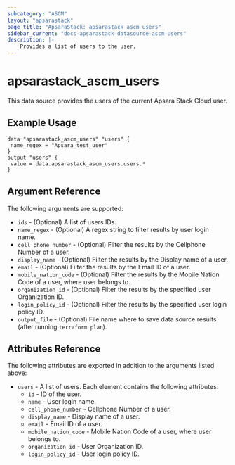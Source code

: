 ```yaml
---
subcategory: "ASCM"
layout: "apsarastack"
page_title: "ApsaraStack: apsarastack_ascm_users"
sidebar_current: "docs-apsarastack-datasource-ascm-users"
description: |-
    Provides a list of users to the user.
---
```


# apsarastack\_ascm_users

This data source provides the users of the current Apsara Stack Cloud user.

## Example Usage

```
data "apsarastack_ascm_users" "users" {
 name_regex = "Apsara_test_user"
}
output "users" {
 value = data.apsarastack_ascm_users.users.*
}
```

## Argument Reference

The following arguments are supported:

* `ids` - (Optional) A list of users IDs.
* `name_regex` - (Optional) A regex string to filter results by user login name.
* `cell_phone_number` - (Optional) Filter the results by the Cellphone Number of a user.
* `display_name` - (Optional) Filter the results by the Display name of a user.
* `email` - (Optional) Filter the results by the Email ID of a user.
* `mobile_nation_code` - (Optional) Filter the results by the Mobile Nation Code of a user, where user belongs to.
* `organization_id` - (Optional) Filter the results by the specified user Organization ID.
* `login_policy_id` - (Optional) Filter the results by the specified user login policy ID.
* `output_file` - (Optional) File name where to save data source results (after running `terraform plan`).

## Attributes Reference

The following attributes are exported in addition to the arguments listed above:

* `users` - A list of users. Each element contains the following attributes:
    * `id` - ID of the user.
    * `name` - User login name.
    * `cell_phone_number` - Cellphone Number of a user.
    * `display_name` - Display name of a user.
    * `email` - Email ID of a user.
    * `mobile_nation_code` - Mobile Nation Code of a user, where user belongs to.
    * `organization_id` - User Organization ID.
    * `login_policy_id` - User login policy ID.
     
